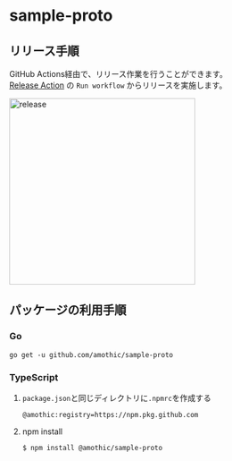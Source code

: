 # sample-proto

## リリース手順
GitHub Actions経由で、リリース作業を行うことができます。  
[Release Action](https://github.com/amothic/sample-proto/actions/workflows/release.yml) の `Run workflow` からリリースを実施します。

<img width="333" alt="release" src="https://user-images.githubusercontent.com/828919/127495739-45d7487a-9a38-4118-ace3-2b1b22c00b69.png">

## パッケージの利用手順
### Go
```
go get -u github.com/amothic/sample-proto
```
### TypeScript
1. `package.json`と同じディレクトリに`.npmrc`を作成する
   ```
   @amothic:registry=https://npm.pkg.github.com
   ```
2. npm install
   ```
   $ npm install @amothic/sample-proto
   ```

